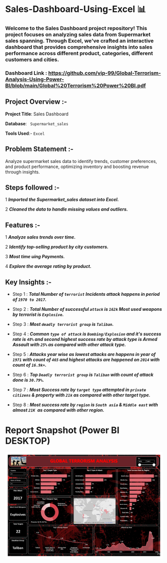 # Sales-Dashboard-Using-Excel 📊



### Welcome to the Sales Dashboard project repository! This project focuses on analyzing sales data from Supermarket sales spanning. Through Excel, we've crafted an interactive dashboard that provides comprehensive insights into sales performance across different product, categories, different customers and cities.

### Dashboard Link : https://github.com/vip-99/Global-Terrorism-Analysis-Using-Power-BI/blob/main/Global%20Terrorism%20Power%20BI.pdf



## Project Overview :-

**Project Title**: Sales Dashboard

**Database**: ` Supermarket_sales`

**Tools Used**:- ` Excel `




## Problem Statement :-
  Analyze supermarket sales data to identify trends, customer preferences, and product performance, optimizing inventory and boosting revenue through insights.




## Steps followed :-
1 ***Imported the  Supermarket_sales dataset into Excel.***

2 ***Cleaned the data to handle missing values and outliers.***



## Features :-
1 ***Analyze sales trends over time.***

2 ***Identify top-selling product by city customers.***

3 ***Most time uing Payments.***

4 ***Explore the average rating by product.***




## Key Insights :-

- Step 1 : ***Total Number of `terrorist` Incidents attack happens in period of `1970 to 2017`.***


- Step 2 : ***Total Number of successful `attack` is `162k` Most used weapons by terrorist is `Explosive`.***


- Step 3 : ***Most `deadly terrorist group` is `Taliban`.***


- Step 4 : ***Common `type of attack` is `Bombing/Explosion` and it's success rate is `48%` and second highest success rate by attack type is Armed Assault with `25%` as compared with other attack type.***


- Step 5 : ***Attacks year wise as lowest attacks are happens in year of `1971` with count of `465` and highest attacks are happened on `2014` with count of `16.9k+`.***


- Step 6 : ***Top `Deadly terrorist group` is `Taliban` with count of attack done is `30.79%`.***


- Step 7 : ***Most Success rate by `target type` attempted in `private citizens` & property with `21k` as compared with other target type.***
  

- Step 8 : ***Most success rate by `region` is `South asia` & `Middle east` with almost `21K `as compared with other region.***












 
 # Report Snapshot (Power BI DESKTOP)

![Dashboard Upload](https://github.com/vip-99/Global-Terrorism-Analysis-Using-Power-BI/raw/main/Global%20Terrorism%20Power%20BI_page-0001.jpg)
